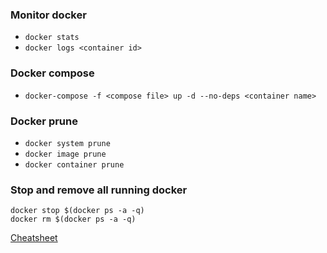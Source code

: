 ### Monitor docker

* `docker stats`
* `docker logs <container id>`

### Docker compose

* `docker-compose -f <compose file> up -d --no-deps <container name>`

### Docker prune

* `docker system prune`
* `docker image prune`
* `docker container prune`

### Stop and remove all running docker

```
docker stop $(docker ps -a -q)
docker rm $(docker ps -a -q)
```

[Cheatsheet](https://www.markdownguide.org/cheat-sheet/)
